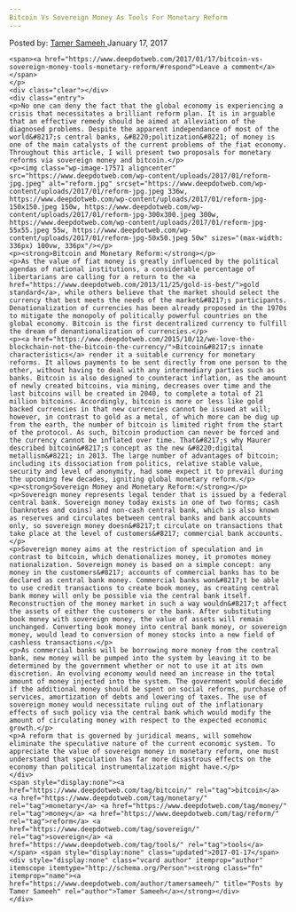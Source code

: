 ```yaml
---
Bitcoin Vs Sovereign Money As Tools For Monetary Reform
---
```

<article class="post-listing post-17567 post type-post status-publish format-standard has-post-thumbnail hentry category-deepdot-news tag-bitcoin tag-monetary tag-money tag-reform tag-sovereign tag-tools">
    <div class="post-inner">
        <span>Posted by: <a href="https://www.deepdotweb.com/author/tamersameeh/" title="">Tamer Sameeh </a></span>
    <span>January 17, 2017</span>
    
    <span><a href="https://www.deepdotweb.com/2017/01/17/bitcoin-vs-sovereign-money-tools-monetary-reform/#respond">Leave a comment</a></span>
    </p>
    <div class="clear"></div>
    <div class="entry">
    <p>No one can deny the fact that the global economy is experiencing a crisis that necessitates a brilliant reform plan. It is in arguable that an effective remedy should be aimed at alleviation of the diagnosed problems. Despite the apparent independance of most of the world&#8217;s central banks, &#8220;politization&#8221; of money is one of the main catalysts of the current problems of the fiat economy. Throughout this article, I will present two proposals for monetary reforms via sovereign money and bitcoin.</p>
    <p><img class="wp-image-17571 aligncenter" src="https://www.deepdotweb.com/wp-content/uploads/2017/01/reform-jpg.jpeg" alt="reform.jpg" srcset="https://www.deepdotweb.com/wp-content/uploads/2017/01/reform-jpg.jpeg 336w, https://www.deepdotweb.com/wp-content/uploads/2017/01/reform-jpg-150x150.jpeg 150w, https://www.deepdotweb.com/wp-content/uploads/2017/01/reform-jpg-300x300.jpeg 300w, https://www.deepdotweb.com/wp-content/uploads/2017/01/reform-jpg-55x55.jpeg 55w, https://www.deepdotweb.com/wp-content/uploads/2017/01/reform-jpg-50x50.jpeg 50w" sizes="(max-width: 336px) 100vw, 336px"/></p>
    <p><strong>Bitcoin and Monetary Reform:</strong></p>
    <p>As the value of fiat money is greatly influenced by the political agendas of national institutions, a considerable percentage of libertarians are calling for a return to the <a href="https://www.deepdotweb.com/2013/11/25/gold-is-best/">gold standard</a>, while others believe that the market should select the currency that best meets the needs of the market&#8217;s participants. Denationalization of currencies has been already proposed in the 1970s to mitigate the monopoly of politically powerful countries on the global economy. Bitcoin is the first decentralized currency to fulfill the dream of denantionalization of currencies.</p>
    <p><a href="https://www.deepdotweb.com/2015/10/12/we-love-the-blockchain-not-the-bitcoin-the-currency/">Bitcoin&#8217;s innate characteristics</a> render it a suitable currency for monetary reforms. It allows payments to be sent directly from one person to the other, without having to deal with any intermediary parties such as banks. Bitcoin is also designed to counteract inflation, as the amount of newly created bitcoins, via mining, decreases over time and the last bitcoins will be created in 2040, to complete a total of 21 million bitcoins. Accordingly, bitcoin is more or less like gold backed currencies in that new currencies cannot be issued at will; however, in contrast to gold as a metal, of which more can be dug up from the earth, the number of bitcoin is limited right from the start of the protocol. As such, bitcoin production can never be forced and the currency cannot be inflated over time. That&#8217;s why Maurer described bitcoin&#8217;s concept as the new &#8220;digital metallism&#8221; in 2013. The large number of advantages of bitcoin; including its dissociation from politics, relative stable value, security and level of anonymity, had some expect it to prevail during the upcoming few decades, igniting global monetary reform.</p>
    <p><strong>Sovereign Money and Monetary Reform:</strong></p>
    <p>Sovereign money represents legal tender that is issued by a federal central bank. Sovereign money today exists in one of two forms; cash (banknotes and coins) and non-cash central bank, which is also known as reserves and circulates between central banks and bank accounts only, so sovereign money doesn&#8217;t circulate on transactions that take place at the level of customers&#8217; commercial bank accounts.</p>
    <p>Sovereign money aims at the restriction of speculation and in contrast to bitcoin, which denationalizes money, it promotes money nationalization. Sovereign money is based on a simple concept: any money in the customers&#8217; accounts of commercial banks has to be declared as central bank money. Commercial banks won&#8217;t be able to use credit transactions to create book money, as creating central bank money will only be possible via the central bank itself. Reconstruction of the money market in such a way wouldn&#8217;t affect the assets of either the customers or the bank. After substituting book money with sovereign money, the value of assets will remain unchanged. Converting book money into central bank money, or sovereign money, would lead to conversion of money stocks into a new field of cashless transactions.</p>
    <p>As commercial banks will be borrowing more money from the central bank, new money will be pumped into the system by leaving it to be determined by the government whether or not to use it at its own discretion. An evolving economy would need an increase in the total amount of money injected into the system. The government would decide if the additional money should be spent on social reforms, purchase of services, amortization of debts and lowering of taxes. The use of sovereign money would necessitate ruling out of the inflationary effects of such policy via the central bank which would modify the amount of circulating money with respect to the expected economic growth.</p>
    <p>A reform that is governed by juridical means, will somehow eliminate the speculative nature of the current economic system. To appreciate the value of sovereign money in monetary reform, one must understand that speculation has far more disastrous effects on the economy than political instrumentalization might have.</p>
    </div>
    <span style="display:none"><a href="https://www.deepdotweb.com/tag/bitcoin/" rel="tag">bitcoin</a> <a href="https://www.deepdotweb.com/tag/monetary/" rel="tag">monetary</a> <a href="https://www.deepdotweb.com/tag/money/" rel="tag">money</a> <a href="https://www.deepdotweb.com/tag/reform/" rel="tag">reform</a> <a href="https://www.deepdotweb.com/tag/sovereign/" rel="tag">sovereign</a> <a href="https://www.deepdotweb.com/tag/tools/" rel="tag">tools</a></span> <span style="display:none" class="updated">2017-01-17</span>
    <div style="display:none" class="vcard author" itemprop="author" itemscope itemtype="http://schema.org/Person"><strong class="fn" itemprop="name"><a href="https://www.deepdotweb.com/author/tamersameeh/" title="Posts by Tamer Sameeh" rel="author">Tamer Sameeh</a></strong></div>
    </div>
</article>


